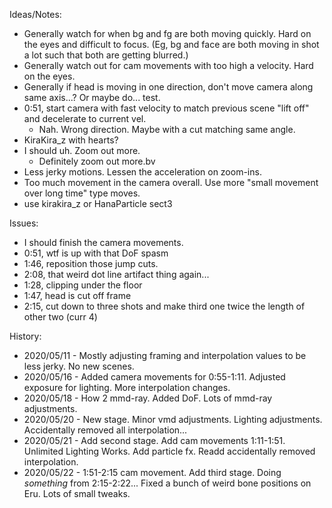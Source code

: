 Ideas/Notes:
- Generally watch for when bg and fg are both moving quickly. Hard on the eyes and difficult to focus. (Eg, bg and face are both moving in shot a lot such that both are getting blurred.)
- Generally watch out for cam movements with too high a velocity. Hard on the eyes.
- Generally if head is moving in one direction, don't move camera along same axis...? Or maybe do... test.
- 0:51, start camera with fast velocity to match previous scene "lift off" and decelerate to current vel.
	- Nah. Wrong direction. Maybe with a cut matching same angle.
- KiraKira_z with hearts?
- I should uh. Zoom out more.
	- Definitely zoom out more.bv 
- Less jerky motions. Lessen the acceleration on zoom-ins.
- Too much movement in the camera overall. Use more "small movement over long time" type moves.
- use kirakira_z or HanaParticle sect3

Issues:
- I should finish the camera movements.
- 0:51, wtf is up with that DoF spasm
- 1:46, reposition those jump cuts.
- 2:08, that weird dot line artifact thing again...
- 1:28, clipping under the floor
- 1:47, head is cut off frame
- 2:15, cut down to three shots and make third one twice the length of other two (curr 4)

History:
- 2020/05/11 - Mostly adjusting framing and interpolation values to be less jerky. No new scenes.
- 2020/05/16 - Added camera movements for 0:55-1:11. Adjusted exposure for lighting. More interpolation changes.
- 2020/05/18 - How 2 mmd-ray. Added DoF. Lots of mmd-ray adjustments.
- 2020/05/20 - New stage. Minor vmd adjustments. Lighting adjustments. Accidentally removed all interpolation...
- 2020/05/21 - Add second stage. Add cam movements 1:11-1:51. Unlimited Lighting Works. Add particle fx. Readd accidentally removed interpolation.
- 2020/05/22 - 1:51-2:15 cam movement. Add third stage. Doing _something_ from 2:15-2:22... Fixed a bunch of weird bone positions on Eru. Lots of small tweaks.